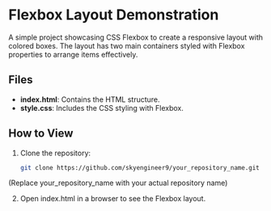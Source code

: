 # Flexbox Layout Demonstration

A simple project showcasing CSS Flexbox to create a responsive layout with colored boxes. The layout has two main containers styled with Flexbox properties to arrange items effectively.

## Files

- **index.html**: Contains the HTML structure.
- **style.css**: Includes the CSS styling with Flexbox.

## How to View

1. Clone the repository:
   ```bash
   git clone https://github.com/skyengineer9/your_repository_name.git
(Replace your_repository_name with your actual repository name)

2. Open index.html in a browser to see the Flexbox layout.
